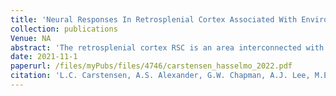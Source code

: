 ```yaml
---
title: 'Neural Responses In Retrosplenial Cortex Associated With Environmental Alterations'
collection: publications
Venue: NA 
abstract: 'The retrosplenial cortex RSC is an area interconnected with regions of the brain that display spatial correlates Neurons in connected regions may encode an animals position in the environment and location or proximity to objects or boundaries RSC has also been shown to be important for spatial memory such as tracking distance from and between landmarks contextual information and orientation within an environment For these reasons it is important to determine how neurons in RSC represent cues such as objects or boundaries and their relationship to the environment In the current work we performed electrophysiological recordings in RSC whereas rats foraged in arenas that could contain an object or in which the environment was altered We report RSC neurons display changes in mean firing rate responding to alterations of the environment These alterations include the arena rotating changing size or shape or an object being introduced into the arena'
date: 2021-11-1
paperurl: /files/myPubs/files/4746/carstensen_hasselmo_2022.pdf
citation: 'L.C. Carstensen, A.S. Alexander, G.W. Chapman, A.J. Lee, M.E. Hasselmo. "Neural Responses In Retrosplenial Cortex Associated With Environmental Alterations", <i>iScience</i>, 2021.'
---
```

